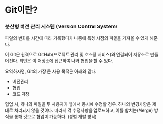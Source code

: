 # Git이란?

### 분산형 버전 관리 시스템 (Version Control System)

파일의 변화를 시간에 따라 기록했다가 나중에 특정 시점의 파일을 가져올 수 있게 해준다.

이 Git은 원격으로 GitHub(프로젝트 관리 및 호스팅 서비스)와 연결되어 저장소로 만들어진다. 타인은 이 저장소에 접근하여 나와 협업을 할 수 있다.

요약하자면, Git의 가장 큰 사용 목적은 아래와 같다.
- 버전관리
- 협업
- 코드 저장

협업 시, 하나의 파일을 두 사용자가 웹에서 동시에 수정할 경우, 하나의 변경사항은 제대로 처리되지 않을 것이다. 따라서 각 수정사항을 업로드하고, 이를 합치는(Merge) 방식을 통해 깃으로 협업이 가능하다. (병렬 개발 방식)

